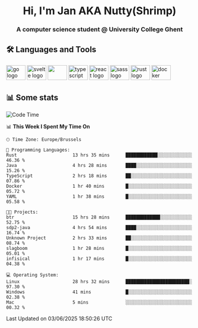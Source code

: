 <h1 align="center">Hi, I'm Jan AKA Nutty(Shrimp)</h1>
<h3 align="center">A computer science student @ University College Ghent</h3>

<h2 align="left">🛠️ Languages and Tools</h2>

###

<div align="left">
  <img src="https://cdn.jsdelivr.net/gh/devicons/devicon/icons/go/go-original.svg" height="40" width="52" alt="go logo"  />
  <img src="https://cdn.jsdelivr.net/gh/devicons/devicon@latest/icons/svelte/svelte-original.svg"  height="40" width="52" alt="svelte logo" />
  <img src="https://cdn.jsdelivr.net/gh/devicons/devicon@latest/icons/tailwindcss/tailwindcss-original.svg" height="40" width="52" />
  <img src="https://cdn.jsdelivr.net/gh/devicons/devicon/icons/typescript/typescript-original.svg" height="40" width="52" alt="typescript logo"  />
  <img src="https://cdn.jsdelivr.net/gh/devicons/devicon/icons/react/react-original.svg" height="40" width="52" alt="react logo"  />
  <img src="https://cdn.jsdelivr.net/gh/devicons/devicon/icons/sass/sass-original.svg" height="40" width="52" alt="sass logo"  />
  <img src="https://cdn.jsdelivr.net/gh/devicons/devicon@latest/icons/rust/rust-original.svg" height="40" width="52" alt="rust logo" />
  <img src="https://cdn.jsdelivr.net/gh/devicons/devicon/icons/docker/docker-original.svg" height="40" width="52" alt="docker logo"  />
</div>

<h2>📊 Some stats</h2>

<!--START_SECTION:waka-->
![Code Time](http://img.shields.io/badge/Code%20Time-6%2C020%20hrs%2018%20mins-blue)

📊 **This Week I Spent My Time On** 

```text
🕑︎ Time Zone: Europe/Brussels

💬 Programming Languages: 
Rust                     13 hrs 35 mins      ████████████░░░░░░░░░░░░░   46.36 % 
Java                     4 hrs 28 mins       ████░░░░░░░░░░░░░░░░░░░░░   15.26 % 
TypeScript               2 hrs 18 mins       ██░░░░░░░░░░░░░░░░░░░░░░░   07.86 % 
Docker                   1 hr 40 mins        █░░░░░░░░░░░░░░░░░░░░░░░░   05.72 % 
YAML                     1 hr 38 mins        █░░░░░░░░░░░░░░░░░░░░░░░░   05.58 % 

🐱‍💻 Projects: 
btr                      15 hrs 28 mins      █████████████░░░░░░░░░░░░   52.75 % 
sdp2-java                4 hrs 54 mins       ████░░░░░░░░░░░░░░░░░░░░░   16.74 % 
Unknown Project          2 hrs 33 mins       ██░░░░░░░░░░░░░░░░░░░░░░░   08.74 % 
slagboom                 1 hr 28 mins        █░░░░░░░░░░░░░░░░░░░░░░░░   05.01 % 
infisical                1 hr 17 mins        █░░░░░░░░░░░░░░░░░░░░░░░░   04.38 % 

💻 Operating System: 
Linux                    28 hrs 32 mins      ████████████████████████░   97.30 % 
Windows                  41 mins             █░░░░░░░░░░░░░░░░░░░░░░░░   02.38 % 
Mac                      5 mins              ░░░░░░░░░░░░░░░░░░░░░░░░░   00.32 % 
```


 Last Updated on 03/06/2025 18:50:26 UTC
<!--END_SECTION:waka-->
